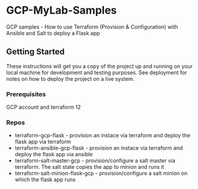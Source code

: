 # GCP-MyLab-Samples

GCP samples - How to use Terraform (Provision & Configuration) with Ansible and Salt to deploy a Flask app

## Getting Started

These instructions will get you a copy of the project up and running on your local machine for development and testing purposes. See deployment for notes on how to deploy the project on a live system.

### Prerequisites

GCP account and terraform 12 


### Repos

* terraform-gcp-flask - provision an instace via terraform and deploy the flask app via terraform
* terraform-ansible-gcp-flask - provision an instace via terraform and deploy the flask app via ansible
* terraform-salt-master-gcp - provision/configure a salt master via terraform. The salt state copies the app to minion and runs it
* terraform-salt-minion-flask-gcp - provision/configure a salt minion on which the flask app runs

